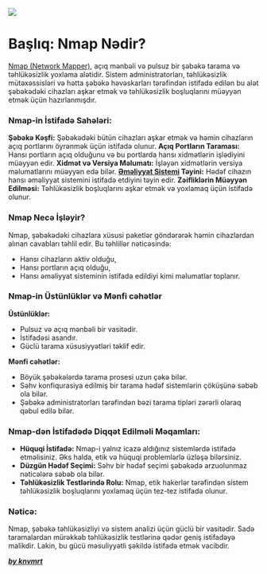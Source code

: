 ![](../Img/nmap.avif)

# Başlıq: Nmap Nədir?

[Nmap (Network Mapper)](https://nmap.org/), açıq mənbəli və pulsuz bir şəbəkə tarama və təhlükəsizlik yoxlama alətidir. Sistem administratorları, təhlükəsizlik mütəxəssisləri və hətta şəbəkə həvəskarları tərəfindən istifadə edilən bu alət şəbəkədəki cihazları aşkar etmək və təhlükəsizlik boşluqlarını müəyyən etmək üçün hazırlanmışdır.


### Nmap-in İstifadə Sahələri:

**Şəbəkə Kəşfi:** Şəbəkədəki bütün cihazları aşkar etmək və həmin cihazların açıq portlarını öyrənmək üçün istifadə olunur.
**Açıq Portların Taraması:** Hansı portların açıq olduğunu və bu portlarda hansı xidmətlərin işlədiyini müəyyən edir.
**Xidmət və Versiya Məlumatı:** İşləyən xidmətlərin versiya məlumatlarını müəyyən edə bilər.
**[Əməliyyat Sistemi](https://github.com/knvmrt/my-developedia-azerbaijan/blob/master/Docs/POST-1.md) Təyini:** Hədəf cihazın hansı əməliyyat sistemini istifadə etdiyini təyin edir.
**Zəifliklərin Müəyyən Edilməsi:** Təhlükəsizlik boşluqlarını aşkar etmək və yoxlamaq üçün istifadə olunur.

### Nmap Necə İşləyir?

Nmap, şəbəkədəki cihazlara xüsusi paketlər göndərərək həmin cihazlardan alınan cavabları təhlil edir. Bu təhlillər nəticəsində:

- Hansı cihazların aktiv olduğu,
- Hansı portların açıq olduğu,
- Hansı əməliyyat sisteminin istifadə edildiyi kimi məlumatlar toplanır.

### Nmap-in Üstünlüklər və Mənfi cəhətlər

**Üstünlüklər:**

- Pulsuz və açıq mənbəli bir vasitədir.
- İstifadəsi asandır.
- Güclü tarama xüsusiyyətləri təklif edir.

**Mənfi cəhətlər:**

- Böyük şəbəkələrdə tarama prosesi uzun çəkə bilər.
- Səhv konfiqurasiya edilmiş bir tarama hədəf sistemlərin çöküşünə səbəb ola bilər.
- Şəbəkə administratorları tərəfindən bəzi tarama tipləri zərərli olaraq qəbul edilə bilər.

### Nmap-dən İstifadədə Diqqət Edilməli Məqamları:

- **Hüquqi İstifadə:** Nmap-i yalnız icazə aldığınız sistemlərdə istifadə etməlisiniz. Əks halda, etik və hüquqi problemlərlə üzləşə bilərsiniz.
- **Düzgün Hədəf Seçimi:** Səhv bir hədəf seçimi şəbəkədə arzuolunmaz nəticələrə səbəb ola bilər.
- **Təhlükəsizlik Testlərində Rolu:** Nmap, etik hakerlər tərəfindən sistem təhlükəsizlik boşluqlarını yoxlamaq üçün tez-tez istifadə olunur.

### Nəticə:

Nmap, şəbəkə təhlükəsizliyi və sistem analizi üçün güclü bir vasitədir. Sadə taramalardan mürəkkəb təhlükəsizlik testlərinə qədər geniş istifadəyə malikdir. Lakin, bu gücü məsuliyyətli şəkildə istifadə etmək vacibdir.

[**_by knvmrt_**](https://github.com/knvmrt)